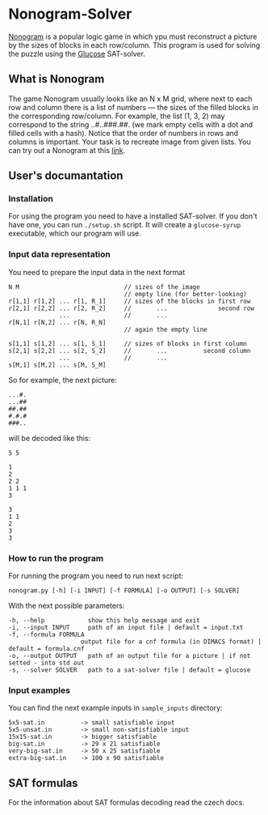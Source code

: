 # Nonogram-Solver

[Nonogram](https://en.wikipedia.org/wiki/Nonogram) is a popular logic game in which ypu must reconstruct a picture by the sizes of blocks in each row/column. This program is used for solving the puzzle using the [Glucose](https://github.com/audemard/glucose) SAT-solver.

## What is Nonogram

The game Nonogram usually looks like an N x M grid, where next to each row and column there is a list of numbers — the sizes of the filled blocks in the corresponding row/column. For example, the list (1, 3, 2) may correspond to the string ..#..###.##. (we mark empty cells with a dot and filled cells with a hash). Notice that the order of numbers in rows and columns is important. Your task is to recreate image from given lists. You can try out a Nonogram at this [link](https://www.goobix.com/games/nonograms/).

## User's documantation

### Installation

For using the program you need to have a installed SAT-solver. If you don't have one, you can run `./setup.sh` script. It will create a `glucose-syrup` executable, which our program will use.

### Input data representation

You need to prepare the input data in the next format

```
N M                             // sizes of the image
                                // empty line (for better-looking)
r[1,1] r[1,2] ... r[1, R_1]     // sizes of the blocks in first row
r[2,1] r[2,2] ... r[2, R_2]     //       ...              second row
              ...               //       ...
r[N,1] r[N,2] ... r[N, R_N]     
                                // again the empty line

s[1,1] s[1,2] ... s[1, S_1]     // sizes of blocks in first column
s[2,1] s[2,2] ... s[2, S_2]     //       ...          second column
              ...               //       ...
s[M,1] s[M,2] ... s[M, S_M]  

```

So for example, the next picture:

```
...#.
...##
##.##
#.#.#
###..
```

will be decoded like this:

```
5 5

1
2
2 2
1 1 1
3

3
1 1
2
3
3
```

### How to run the program

For running the program you need to run next script:

```
nonogram.py [-h] [-i INPUT] [-f FORMULA] [-o OUTPUT] [-s SOLVER]
```

With the next possible parameters:

```
-h, --help            show this help message and exit
-i, --input INPUT     path of an input file | default = input.txt
-f, --formula FORMULA
                    output file for a cnf formula (in DIMACS format) | default = formula.cnf
-o, --output OUTPUT   path of an output file for a picture | if not setted - into std out
-s, --solver SOLVER   path to a sat-solver file | default = glucose
```

### Input examples

You can find the next example inputs in `sample_inputs` directory:

```
5x5-sat.in          -> small satisfiable input
5x5-unsat.in        -> small non-satisfiable input
15x15-sat.in        -> bigger satisfiable
big-sat.in          -> 29 x 21 satisfiable
very-big-sat.in     -> 50 x 25 satisfiable
extra-big-sat.in    -> 100 x 90 satisfiable
```

## SAT formulas

For the information about SAT formulas decoding read the czech docs.